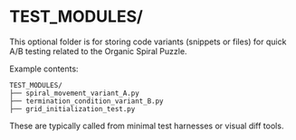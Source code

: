 # TEST_MODULES/

This optional folder is for storing code variants (snippets or files) for quick A/B testing related to the Organic Spiral Puzzle.

Example contents:
```
TEST_MODULES/
├── spiral_movement_variant_A.py
├── termination_condition_variant_B.py
├── grid_initialization_test.py
```

These are typically called from minimal test harnesses or visual diff tools.